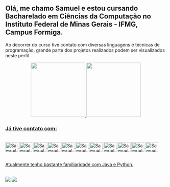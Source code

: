 ## Olá, me chamo Samuel e estou cursando Bacharelado em Ciências da Computação no Instituto Federal de Minas Gerais - IFMG, Campus Formiga.

Ao decorrer do curso tive contato com diversas linguagens e técnicas de programação, grande parte dos projetos realizados podem ser visualizados neste perfil.<br>

<div align="center">
  <a href="https://github.com/samuelrodrigues0502">
  <img height="170em" src="https://github-readme-stats.vercel.app/api?username=samuelrodrigues0502&show_icons=true&theme=dracula&include_all_commits=true&count_private=true"/>
  <img height="170em" src="https://github-readme-stats.vercel.app/api/top-langs/?username=samuelrodrigues0502&layout=compact&langs_count=6&theme=dracula"/>

</div>
<p align="center">

### Já tive contato com:

</p>
  <div style="display: inline_block"><br>
    
  <img align="center" alt="Samuel-C" height="30" width="40" src="https://cdn.jsdelivr.net/gh/devicons/devicon/icons/c/c-original.svg"/>
  <img align="center" alt="Samuel-java" height="30" width="40" src="https://cdn.jsdelivr.net/gh/devicons/devicon/icons/java/java-original.svg"/>
  <img align="center" alt="Samuel-Python" height="30" width="40" src="https://cdn.jsdelivr.net/gh/devicons/devicon/icons/python/python-original.svg"/>
  <img align="center" alt="Samuel-Mysql" height="30" width="40" src="https://cdn.jsdelivr.net/gh/devicons/devicon/icons/mysql/mysql-original-wordmark.svg"/>
  <img align="center" alt="Samuel-Flutter" height="30" width="40" src="https://cdn.jsdelivr.net/gh/devicons/devicon/icons/flutter/flutter-original.svg"/>
  <img align="center" alt="Samuel-Dart" height="30" width="40" src="https://cdn.jsdelivr.net/gh/devicons/devicon/icons/dart/dart-original.svg"/>
  <img align="center" alt="Samuel-AndroidStudio" height="30" width="40" src="https://cdn.jsdelivr.net/gh/devicons/devicon/icons/androidstudio/androidstudio-original.svg"/>
  <img align="center" alt="Samuel-js" height="30" width="40" src="https://cdn.jsdelivr.net/gh/devicons/devicon/icons/javascript/javascript-original.svg"/>
  <img align="center" alt="Samuel-html" height="30" width="40" src="https://cdn.jsdelivr.net/gh/devicons/devicon/icons/html5/html5-original.svg"/>
  <img align="center" alt="Samuel-css" height="30" width="40" src="https://cdn.jsdelivr.net/gh/devicons/devicon/icons/css3/css3-original.svg"/>
  <img align="center" alt="Samuel-Laravel" height="30" width="40" src="https://cdn.jsdelivr.net/gh/devicons/devicon/icons/laravel/laravel-original.svg"/>
  
</div>

<br> Atualmente tenho bastante familiaridade com Java e Python.<br>
##
  <div> 
    <a href="mailto:samuelccifmg@gmail.com" target="_blank"><img src="https://img.shields.io/badge/Gmail-D14836?style=for-the-badge&logo=gmail&logoColor=white" target="_blank"></a>
    <a href="https://www.instagram.com/samuel_faria_/" target="_blank"><img src="https://img.shields.io/badge/Instagram-E4405F?style=for-the-badge&logo=instagram&logoColor=white" target="_blank"></a>
  </div>
